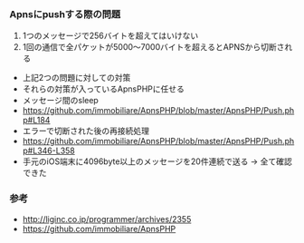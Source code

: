 ### Apnsにpushする際の問題


1. 1つのメッセージで256バイトを超えてはいけない
2. 1回の通信で全パケットが5000〜7000バイトを超えるとAPNSから切断される


- 上記2つの問題に対しての対策
 - それらの対策が入っているApnsPHPに任せる
- メッセージ間のsleep
 - https://github.com/immobiliare/ApnsPHP/blob/master/ApnsPHP/Push.php#L184
- エラーで切断された後の再接続処理
 - https://github.com/immobiliare/ApnsPHP/blob/master/ApnsPHP/Push.php#L346-L358
- 手元のiOS端末に4096byte以上のメッセージを20件連続で送る → 全て確認できた

### 参考

- http://liginc.co.jp/programmer/archives/2355
- https://github.com/immobiliare/ApnsPHP
